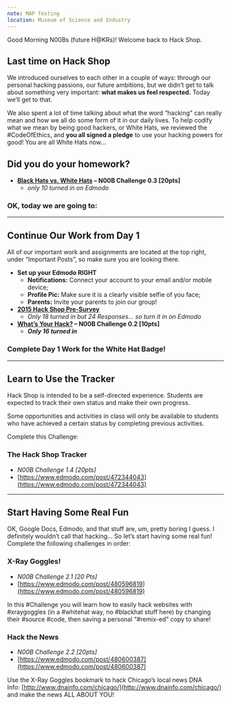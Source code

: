 ```yaml
---
note: MAP Testing
location: Museum of Science and Industry
---
```


Good Morning N00Bs (future H@KRs)! Welcome back to Hack Shop.

## Last time on Hack Shop

We introduced ourselves to each other in a couple of ways: through our personal hacking passions, our future ambitions, but we didn’t get to talk about something very important: **what makes us feel respected.** Today we’ll get to that.

We also spent a lot of time talking about what the word “hacking” can really mean and how we all do some form of it in our daily lives. To help codify what we mean by being good hackers, or White Hats, we reviewed the #CodeOfEthics, and **you all signed a pledge** to use your hacking powers for good! You are all White Hats now…

## Did you do your homework?

*   **[Black Hats vs. White Hats](https://www.edmodo.com/post/471856895) – N00B Challenge 0.3 [20pts]**
    *   _only 10 turned in on Edmodo_

### OK, today we are going to:

* * *

## Continue Our Work from Day 1

All of our important work and assignments are located at the top right, under “Important Posts”, so make sure you are looking there.

*   **Set up your Edmodo RIGHT**
    *   **Notifications:** Connect your account to your email and/or mobile device;
    *   **Profile Pic:** Make sure it is a clearly visible selfie of you face;
    *   **Parents:** Invite your parents to join our group!
*   [**2015 Hack Shop Pre-Survey**](https://www.edmodo.com/post/471855383)
    *   _Only 18 turned in but 24 Responses… so turn it in on Edmodo_
*   **[What’s Your Hack?](https://www.edmodo.com/post/471859955) – N00B Challenge 0.2 [10pts]**
    *   **_Only 16 turned in_**

### Complete Day 1 Work for the White Hat Badge!

* * *

## Learn to Use the Tracker

Hack Shop is intended to be a self-directed experience. Students are expected to track their own status and make their own progress.

Some opportunities and activities in class will only be available to students who have achieved a certain status by completing previous activities.

Complete this Challenge:

### **The Hack Shop Tracker**

*   _N00B Challenge 1.4 [20pts]_
*   [https://www.edmodo.com/post/472344043](https://www.edmodo.com/post/472344043)

* * *

## Start Having Some Real Fun

OK, Google Docs, Edmodo, and that stuff are, um, pretty boring I guess. I definitely wouldn’t call that hacking… So let’s start having some real fun! Complete the following challenges in order:

### **X-Ray Goggles!**

*   _N00B Challenge 2.1 [20 Pts]_
*   [https://www.edmodo.com/post/480596819](https://www.edmodo.com/post/480596819)

In this #Challenge you will learn how to easily hack websites with #xraygoggles (in a #whitehat way, no #blackhat stuff here) by changing their #source #code, then saving a personal “#remix-ed” copy to share!

### **Hack the News**

*   _N00B Challenge 2.2 [20pts]_
*   [https://www.edmodo.com/post/480600387](https://www.edmodo.com/post/480600387)

Use the X-Ray Goggles bookmark to hack Chicago’s local news DNA Info: [http://www.dnainfo.com/chicago/](http://www.dnainfo.com/chicago/) and make the news ALL ABOUT YOU!
